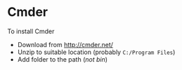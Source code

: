 # Cmder

To install Cmder

 - Download from http://cmder.net/
 - Unzip to suitable location (probably `C:/Program Files`)
 - Add folder to the path (*not bin*)

